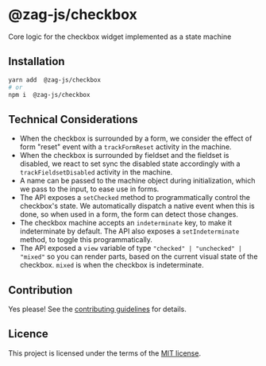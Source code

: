 # @zag-js/checkbox

Core logic for the checkbox widget implemented as a state machine

## **Installation**

```sh
yarn add  @zag-js/checkbox
# or
npm i  @zag-js/checkbox
```

## Technical Considerations
- When the checkbox is surrounded by a form, we consider the effect of form "reset" event with a `trackFormReset` activity in the machine.
- When the checkbox is surrounded by fieldset and the fieldset is disabled, we react to set sync the disabled state accordingly with a `trackFieldsetDisabled` activity in the machine.
- A name can be passed to the machine object during initialization, which we pass to the input, to ease use in forms.
- The API exposes a `setChecked` method to programmatically control the checkbox's state. We automatically dispatch a native event when this is done, so when used in a form, the form can detect those changes.
- The checkbox machine accepts an `indeterminate` key, to make it indeterminate by default. The API also exposes a `setIndeterminate` method, to toggle this programmatically.
- The API exposed a `view` variable of type `"checked" | "unchecked" | "mixed"` so you can render parts, based on the current visual state of the checkbox. `mixed` is when the checkbox is indeterminate.


## Contribution

Yes please! See the
[contributing guidelines](https://github.com/chakra-ui/zag/blob/main/CONTRIBUTING.md)
for details.

## Licence

This project is licensed under the terms of the
[MIT license](https://github.com/chakra-ui/zag/blob/main/LICENSE).
